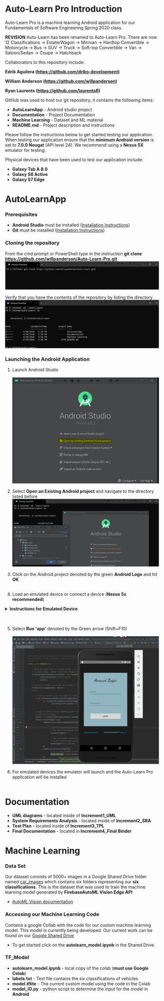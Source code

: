 # Auto-Learn Pro Introduction
Auto-Learn Pro is a machine learning Android application for our Fundamentals of Software Engineering Spring 2020 class.

**REVISION** Auto-Learn has been renamed to Auto-Learn Pro. 
             There are now 12 Classifications
             -> Estate/Wagon
             -> Minivan
             -> Hardtop Convertible
             -> Motorcycle
             -> Bus
             -> SUV
             -> Truck
             -> Soft-top Convertible
             -> Van
             -> Saloon/Sedan
             -> Coupe
             -> Hatchback

Collaborators to this repository include:

**Edrik Aguilera (https://github.com/driko-development)**

**William Anderson (https://github.com/willpanderson)**

**Ryan Laurents (https://github.com/laurentsR)** 



GitHub was used to host our git repository, it contains the following items:

* **AutoLearnApp** - Android studio project
* **Documentation** - Project Documentation
* **Machine Learning** - Dataset and ML material
* **README.md** - Project description and instructions

Please follow the instructions below to get started testing our application.
When testing our application ensure that the **minimum Android version** is set to **7.0.0 Nougat**
(API level 24). We recommend using a **Nexus 5X** emulator for testing.

Physical devices that have been used to test our application include:
* **Galaxy Tab A 8.0**
* **Galaxy S8 Active**
* **Galaxy S7 Edge**

# AutoLearnApp
### Prerequisites
* **Android Studio** must be installed ([Installation Instructions](https://developer.android.com/studio))
* **Git** must be installed ([Installation Instructions](https://git-scm.com/book/en/v2/Getting-Started-Installing-Git))

### Cloning the repository
From the cmd prompt or PowerShell type in the instruction 
**git clone https://github.com/willpanderson/Auto-Learn-Pro.git**
![](Documentation/Readme_Images/clone_repo.JPG)

Verify that you have the contents of the repository by listing the directory
![](Documentation/Readme_Images/list_repo.JPG)

### Launching the Android Application
1. Launch Android Studio <br /> <br />
![](Documentation/Readme_Images/open_android_studio.JPG)

2. Select **Open an Existing Android project** and navigate to the directory listed before 
![](Documentation/Readme_Images/find_android_project.JPG)

3. Click on the Android project denoted by the green **Android Logo** and hit **OK** <br /> <br />

4. Load an emulated device or connect a device (**Nexus 5x recommended**) <br />
  <details><summary><b>Instructions for Emulated Device</b></summary>
  
  1. From the Android Studio application, up at the top select **No Devices**
  ![](Documentation/Readme_Images/no_devices.JPG)
  
  2. Select **Open AVD Manager**
  ![](Documentation/Readme_Images/device_manager.JPG)
 
  3. From Device Manager select **Create Virtual Device**  <br /> <br />
  
  4. Select a device (**Nexus 5X** for testing purposes) and click **Next**
  ![](Documentation/Readme_Images/select_device.JPG)
  
  5. Choose Android version (**Nougat 7.0 minimum**) and click **Next**
  ![](Documentation/Readme_Images/android_version.JPG)
  
  6. Keep default settings and press **Finish**
  ![](Documentation/Readme_Images/default_settings.JPG)
  
  7. If the virtual device was created it will be displayed in the Device Manager
  ![](Documentation/Readme_Images/device_created.JPG)
    
</details> <br /> <br />

5. Select **Run 'app'** denoted by the Green arrow (Shift+F10) <br /> <br />
![](Documentation/Readme_Images/run_app.JPG)

6. For emulated devices the emulator will launch and the Auto-Learn Pro application will be installed <br /> <br />

# Documentation
* **UML diagrams** - located inside of **Increment1_UML**
* **System Requirements Analysis** - located inside of **Increment2_SRA**
* **Test Plan** - located inside of **Increment3_TPL**
* **Final Documentation** - located in **Increment4_Final Binder**

# Machine Learning
### Data Set
Our dataset consists of 5000+ images in a Google Shared Drive folder named [car_images](https://drive.google.com/open?id=1C1nC6vt0jxQ1o0sz7Ioq7MhCGv-PvNNT) which contains six folders representing our **six classifications**.
This is the dataset that was used to train the machine learning model generated by **FirebaseAutoML Vision Edge API**
* [AutoML Vision documentation](https://cloud.google.com/vision/automl/docs)

### Accessing our Machine Learning Code
Contains a google Collab with the code for our custom machine learning model. This model is currently being developed.
Our current work can be found on our [Google Shared Drive](https://drive.google.com/open?id=1_GNGbpxACoNOLmNrdFIqik332ICB5RcJ)

* To get started click on the **autolearn_model.ipynb** in the Shared Drive.

### TF_Model
* **autolearn_model.ipynb** - local copy of the colab (**must use Google Colab**) 
* **labels.txt** - Text file contains the six classifications of vehicles
* **model.tflite** - The current custom model using the code in the Colab
* **model_IO.py** - python script to determine the input for the model in **Android**


